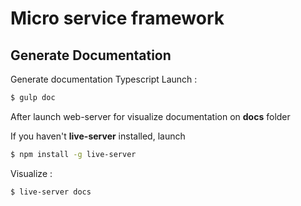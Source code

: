 # Micro service framework 

## Generate Documentation
Generate documentation Typescript 
Launch :  
```bash 
$ gulp doc
```

After launch web-server for visualize documentation on **docs** folder

If you haven't **live-server** installed, launch 
```bash 
$ npm install -g live-server
```


Visualize :
```bash 
$ live-server docs
```
